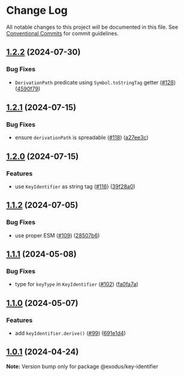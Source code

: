 # Change Log

All notable changes to this project will be documented in this file.
See [Conventional Commits](https://conventionalcommits.org) for commit guidelines.

## [1.2.2](https://github.com/ExodusMovement/exodus-oss/compare/@exodus/key-identifier@1.2.1...@exodus/key-identifier@1.2.2) (2024-07-30)

### Bug Fixes

- `DerivationPath` predicate using `Symbol.toStringTag` getter ([#128](https://github.com/ExodusMovement/exodus-oss/issues/128)) ([4590f79](https://github.com/ExodusMovement/exodus-oss/commit/4590f79c23189a51e92f454664a34901b9e3f03e))

## [1.2.1](https://github.com/ExodusMovement/exodus-oss/compare/@exodus/key-identifier@1.2.0...@exodus/key-identifier@1.2.1) (2024-07-15)

### Bug Fixes

- ensure `derivationPath` is spreadable ([#118](https://github.com/ExodusMovement/exodus-oss/issues/118)) ([a27ee3c](https://github.com/ExodusMovement/exodus-oss/commit/a27ee3ce2d4c5266f46bbffa5075ad703a5b66e0))

## [1.2.0](https://github.com/ExodusMovement/exodus-oss/compare/@exodus/key-identifier@1.1.2...@exodus/key-identifier@1.2.0) (2024-07-15)

### Features

- use `KeyIdentifier` as string tag ([#116](https://github.com/ExodusMovement/exodus-oss/issues/116)) ([39f28a0](https://github.com/ExodusMovement/exodus-oss/commit/39f28a0875d62e04527c980da702675574c39f25))

## [1.1.2](https://github.com/ExodusMovement/exodus-oss/compare/@exodus/key-identifier@1.1.1...@exodus/key-identifier@1.1.2) (2024-07-05)

### Bug Fixes

- use proper ESM ([#109](https://github.com/ExodusMovement/exodus-oss/issues/109)) ([28507b6](https://github.com/ExodusMovement/exodus-oss/commit/28507b6e1494deab2a0d2e5085a900fcf870214a))

## [1.1.1](https://github.com/ExodusMovement/exodus-oss/compare/@exodus/key-identifier@1.1.0...@exodus/key-identifier@1.1.1) (2024-05-08)

### Bug Fixes

- type for `keyType` in `KeyIdentifier` ([#102](https://github.com/ExodusMovement/exodus-oss/issues/102)) ([fa0fa7a](https://github.com/ExodusMovement/exodus-oss/commit/fa0fa7aed39353e18d517e1a4682a527089e9dd5))

## [1.1.0](https://github.com/ExodusMovement/exodus-oss/compare/@exodus/key-identifier@1.0.1...@exodus/key-identifier@1.1.0) (2024-05-07)

### Features

- add `keyIdentifier.derive()` ([#99](https://github.com/ExodusMovement/exodus-oss/issues/99)) ([691e1d4](https://github.com/ExodusMovement/exodus-oss/commit/691e1d49f8d6cbfc726cd8fb49abf07cbdf37148))

## [1.0.1](https://github.com/ExodusMovement/exodus-oss/compare/@exodus/key-identifier@1.0.0...@exodus/key-identifier@1.0.1) (2024-04-24)

**Note:** Version bump only for package @exodus/key-identifier
